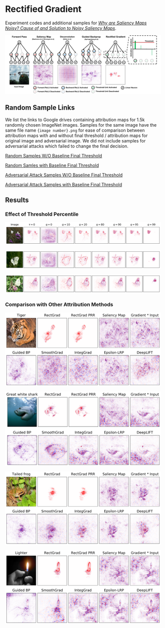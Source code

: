 # Rectified Gradient

Experiment codes and additional samples for [*Why are Saliency Maps Noisy? Cause of and Solution to Noisy Saliency Maps*](https://arxiv.org/abs/1902.04893).

![alt tag](https://github.com/1202kbs/Rectified-Gradient/blob/master/assets/comparison.png)

## Random Sample Links

We list the links to Google drives containing attribution maps for 1.5k randomly chosen ImageNet images. Samples for the same image have the same file name ``{image number}.png`` for ease of comparison between attribution maps with and without final threshold / attribution maps for original image and adversarial image. We did not include samples for adversarial attacks which failed to change the final decision.

[Random Samples W/O Baseline Final Threshold](https://drive.google.com/drive/folders/1F9k-Jvxe1OppDoIDHV1SWLzugkpPQMkY?usp=sharing)

[Random Samles with Baseline Final Threshold](https://drive.google.com/drive/folders/1LQOWtvJPV9nnUCjB2VRNDgFGixmpAnJB?usp=sharing)

[Adversarial Attack Samples W/O Baseline Final Threshold](https://drive.google.com/drive/folders/1kkgVQs2jBWWqLW5CTrKhpBnpwAUhZDJs?usp=sharing)

[Adversarial Attack Samples with Baseline Final Threshold](https://drive.google.com/drive/folders/1MXrmQCgWgpf84Mj1f9Q8QrOfOncSbvlf?usp=sharing)

## Results

### Effect of Threshold Percentile

![alt tag](https://github.com/1202kbs/Rectified-Gradient/blob/master/assets/threshold1.png)

![alt tag](https://github.com/1202kbs/Rectified-Gradient/blob/master/assets/threshold2.png)

![alt tag](https://github.com/1202kbs/Rectified-Gradient/blob/master/assets/threshold3.png)


### Comparison with Other Attribution Methods

![alt tag](https://github.com/1202kbs/Rectified-Gradient/blob/master/assets/inter_1.png)

![alt tag](https://github.com/1202kbs/Rectified-Gradient/blob/master/assets/inter_2.png)

![alt tag](https://github.com/1202kbs/Rectified-Gradient/blob/master/assets/inter_3.png)

![alt tag](https://github.com/1202kbs/Rectified-Gradient/blob/master/assets/inter_4.png)
